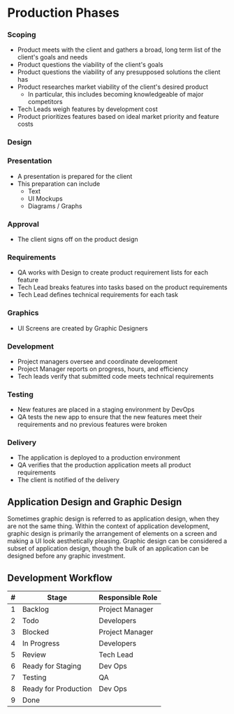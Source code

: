 # Production Phases

### Scoping

* Product meets with the client and gathers a broad, long term list of the client's goals and needs
* Product questions the viability of the client's goals
* Product questions the viability of any presupposed solutions the client has
* Product researches market viability of the client's desired product
  * In particular, this includes becoming knowledgeable of major competitors
* Tech Leads weigh features by development cost
* Product prioritizes features based on ideal market priority and feature costs

### Design

### Presentation

* A presentation is prepared for the client
* This preparation can include
  * Text
  * UI Mockups
  * Diagrams / Graphs

### Approval

* The client signs off on the product design

### Requirements

* QA works with Design to create product requirement lists for each feature
* Tech Lead breaks features into tasks based on the product requirements
* Tech Lead defines technical requirements for each task

### Graphics

* UI Screens are created by Graphic Designers

### Development

* Project managers oversee and coordinate development
* Project Manager reports on progress, hours, and efficiency
* Tech leads verify that submitted code meets technical requirements

### Testing

* New features are placed in a staging environment by DevOps
* QA tests the new app to ensure that the new features meet their requirements and no previous features were broken

### Delivery

* The application is deployed to a production environment
* QA verifies that the production application meets all product requirements
* The client is notified of the delivery

## Application Design and Graphic Design

Sometimes graphic design is referred to as application design, when they are not the same thing.  Within the context of application development, graphic design is primarily the arrangement of elements on a screen and making a UI look aesthetically pleasing.  Graphic design can be considered a subset of application design, though the bulk of an application can be designed before any graphic investment.

## Development Workflow

| #    | Stage                | Responsible Role |
| ---- | -------------------- | ---------------- |
| 1    | Backlog              | Project Manager  |
| 2    | Todo                 | Developers       |
| 3    | Blocked              | Project Manager  |
| 4    | In Progress          | Developers       |
| 5    | Review               | Tech Lead        |
| 6    | Ready for Staging    | Dev Ops          |
| 7    | Testing              | QA               |
| 8    | Ready for Production | Dev Ops          |
| 9    | Done                 |                  |

